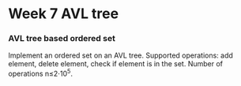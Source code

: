 # Week 7 AVL tree

### AVL tree based ordered set

Implement an ordered set on an AVL tree. Supported operations: add element, delete element, check if element is in the set. 
Number of operations n&le;2&sdot;10<sup>5</sup>.
